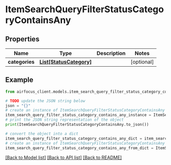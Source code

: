 # ItemSearchQueryFilterStatusCategoryContainsAny


## Properties

Name | Type | Description | Notes
------------ | ------------- | ------------- | -------------
**categories** | [**List[StatusCategory]**](StatusCategory.md) |  | [optional] 

## Example

```python
from airfocus_client.models.item_search_query_filter_status_category_contains_any import ItemSearchQueryFilterStatusCategoryContainsAny

# TODO update the JSON string below
json = "{}"
# create an instance of ItemSearchQueryFilterStatusCategoryContainsAny from a JSON string
item_search_query_filter_status_category_contains_any_instance = ItemSearchQueryFilterStatusCategoryContainsAny.from_json(json)
# print the JSON string representation of the object
print(ItemSearchQueryFilterStatusCategoryContainsAny.to_json())

# convert the object into a dict
item_search_query_filter_status_category_contains_any_dict = item_search_query_filter_status_category_contains_any_instance.to_dict()
# create an instance of ItemSearchQueryFilterStatusCategoryContainsAny from a dict
item_search_query_filter_status_category_contains_any_from_dict = ItemSearchQueryFilterStatusCategoryContainsAny.from_dict(item_search_query_filter_status_category_contains_any_dict)
```
[[Back to Model list]](../README.md#documentation-for-models) [[Back to API list]](../README.md#documentation-for-api-endpoints) [[Back to README]](../README.md)



